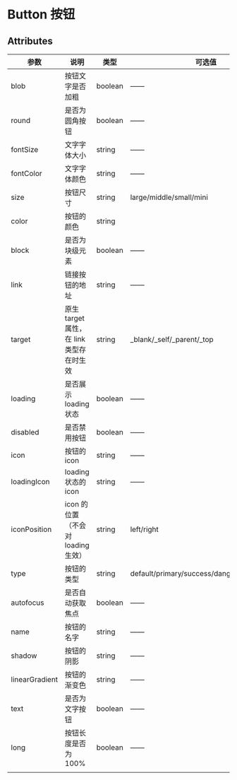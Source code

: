 # Button 按钮

## Attributes

| 参数           | 说明                                     | 类型    | 可选值                                      | 默认值  |
| -------------- | ---------------------------------------- | ------- | ------------------------------------------- | ------- |
| blob           | 按钮文字是否加粗                         | boolean | ——                                          | false   |
| round          | 是否为圆角按钮                           | boolean | ——                                          | false   |
| fontSize       | 文字字体大小                             | string  | ——                                          | 14px    |
| fontColor      | 文字字体颜色                             | string  | ——                                          | ——      |
| size           | 按钮尺寸                                 | string  | large/middle/small/mini                     | middle  |
| color          | 按钮的颜色                               | string  |                                             | ——      |
| block          | 是否为块级元素                           | boolean | ——                                          | false   |
| link           | 链接按钮的地址                           | string  | ——                                          | ——      |
| target         | 原生 target 属性，在 link 类型存在时生效 | string  | \_blank/\_self/\_parent/\_top               | \_self  |
| loading        | 是否展示 loading 状态                    | boolean | ——                                          | false   |
| disabled       | 是否禁用按钮                             | boolean | ——                                          | false   |
| icon           | 按钮的 icon                              | string  | ——                                          | ——      |
| loadingIcon    | loading 状态的 icon                      | string  | ——                                          | ——      |
| iconPosition   | icon 的位置（不会对 loading 生效）       | string  | left/right                                  | right   |
| type           | 按钮的类型                               | string  | default/primary/success/danger/warning/info | default |
| autofocus      | 是否自动获取焦点                         | boolean | ——                                          | false   |
| name           | 按钮的名字                               | string  | ——                                          | ——      |
| shadow         | 按钮的阴影                               | string  | ——                                          | ——      |
| linearGradient | 按钮的渐变色                             | string  | ——                                          | ——      |
| text           | 是否为文字按钮                           | boolean | ——                                          | false   |
| long           | 按钮长度是否为 100%                      | boolean | ——                                          | false   |
|                |                                          |         |                                             |         |
